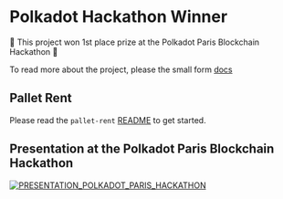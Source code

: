 # Polkadot Hackathon Winner

🎊 This project won 1st place prize at the Polkadot Paris Blockchain Hackathon 🎊

To read more about the project, please the small form [docs](https://snowmead.notion.site/snowmead/Pallet-Rent-f3c3ecfce18d483eba9dea675721954d)

## Pallet Rent

Please read the `pallet-rent` [README](./pallets/rent/README.md) to get started.

## Presentation at the Polkadot Paris Blockchain Hackathon

[![PRESENTATION_POLKADOT_PARIS_HACKATHON](https://img.youtube.com/vi/1V35CwEUTvM/0.jpg)](https://www.youtube.com/watch?v=1V35CwEUTvM)
